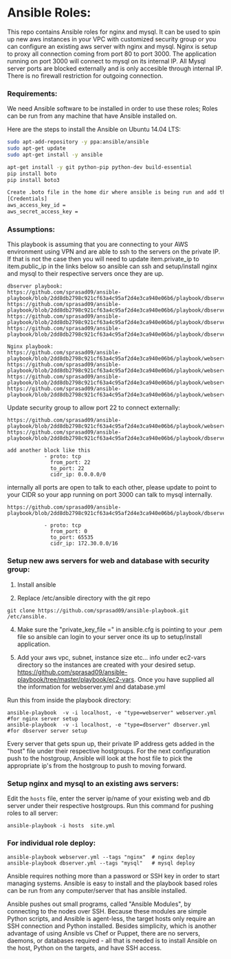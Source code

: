 Ansible Roles:
=============

This repo contains Ansible roles for nginx and mysql. It can be used to spin up new aws instances in your VPC with customized security group  or you can configure an existing aws server with nginx and mysql. 
Nginx is setup to proxy all connection coming from port 80 to port 3000. The application running on port 3000 will connect to mysql on its internal IP. All Mysql server ports are blocked externally and is only accesible through internal IP. There is no firewall restriction for outgoing connection.  

  
### Requirements:

We need Ansible software to be installed in order to use these roles; Roles can be run from any machine that have Ansible installed on.

Here are the steps to install the Ansible on Ubuntu 14.04 LTS:
```bash
sudo apt-add-repository -y ppa:ansible/ansible
sudo apt-get update
sudo apt-get install -y ansible

apt-get install -y git python-pip python-dev build-essential
pip install boto
pip install boto3

Create .boto file in the home dir where ansible is being run and add the following so ansible can connet to your aws servers.
[Credentials]
aws_access_key_id =  
aws_secret_access_key =  
```

### Assumptions:

This playbook is assuming that you are connecting to your AWS environment using VPN and are able to ssh to the servers on the private IP. If that is not the case then you will need to update item.private_ip to item.public_ip in the links below so ansible can ssh and setup/install nginx and mysql to their respective servers once they are up. 

```
dbserver playbook:
https://github.com/sprasad09/ansible-playbook/blob/2dd8db2798c921cf63a4c95af2d4e3ca940e06b6/playbook/dbserver.yml#L50
https://github.com/sprasad09/ansible-playbook/blob/2dd8db2798c921cf63a4c95af2d4e3ca940e06b6/playbook/dbserver.yml#L51
https://github.com/sprasad09/ansible-playbook/blob/2dd8db2798c921cf63a4c95af2d4e3ca940e06b6/playbook/dbserver.yml#L55
https://github.com/sprasad09/ansible-playbook/blob/2dd8db2798c921cf63a4c95af2d4e3ca940e06b6/playbook/dbserver.yml#L61

Nginx playbook:
https://github.com/sprasad09/ansible-playbook/blob/2dd8db2798c921cf63a4c95af2d4e3ca940e06b6/playbook/webserver.yml#L54
https://github.com/sprasad09/ansible-playbook/blob/2dd8db2798c921cf63a4c95af2d4e3ca940e06b6/playbook/webserver.yml#L55
https://github.com/sprasad09/ansible-playbook/blob/2dd8db2798c921cf63a4c95af2d4e3ca940e06b6/playbook/webserver.yml#L59
https://github.com/sprasad09/ansible-playbook/blob/2dd8db2798c921cf63a4c95af2d4e3ca940e06b6/playbook/webserver.yml#L65

```
Update security group to allow port 22 to connect externally:

```
https://github.com/sprasad09/ansible-playbook/blob/2dd8db2798c921cf63a4c95af2d4e3ca940e06b6/playbook/webserver.yml#L20
https://github.com/sprasad09/ansible-playbook/blob/2dd8db2798c921cf63a4c95af2d4e3ca940e06b6/playbook/dbserver.yml#L20

add another block like this
            - proto: tcp
              from_port: 22
              to_port: 22
              cidr_ip: 0.0.0.0/0

```
internally all ports are open to talk to each other, please update to point to your CIDR so your app running on port 3000 can talk to mysql internally.  

```
https://github.com/sprasad09/ansible-playbook/blob/2dd8db2798c921cf63a4c95af2d4e3ca940e06b6/playbook/dbserver.yml#L24

            - proto: tcp
              from_port: 0
              to_port: 65535
              cidr_ip: 172.30.0.0/16
```

### Setup new aws servers for web and database with security group: 

1. Install ansible

2. Replace /etc/ansible directory with the git repo 
```
git clone https://github.com/sprasad09/ansible-playbook.git /etc/ansible.   
```
4. Make sure the "private_key_file =" in ansible.cfg is pointing to your .pem file so ansible can login to your server once its up to setup/install application.  

3. Add your aws vpc, subnet, instance size etc... info under ec2-vars directory so the instances are created  with your desired setup. https://github.com/sprasad09/ansible-playbook/tree/master/playbook/ec2-vars. Once you have supplied all the information for webserver.yml and database.yml

Run this from inside the playbook directory:
``` 
ansible-playbook  -v -i localhost, -e "type=webserver" webserver.yml  #for nginx server setup 
ansible-playbook  -v -i localhost, -e "type=dbserver" dbserver.yml   #for dbserver server setup
```

Every server that gets spun up, their private IP address gets added in the "host" file under their respective hostgroups. For the next configuration push to the hostgroup, Ansible will look at the host file to pick the appropriate ip's from the hostgroup to push to moving forward. 


### Setup nginx and mysql to an existing aws servers:  

Edit the `hosts` file, enter the server ip/name of your existing web and db server under their respective hostgroups.  Run this command for pushing roles to all server:
```
ansible-playbook -i hosts  site.yml
```

### For individual role deploy:
```
ansible-playbook webserver.yml --tags "nginx"  # nginx deploy
ansible-playbook dbserver.yml --tags "mysql"   # mysql deploy
```
 
Ansible requires nothing more than a password or SSH key in order to start managing systems. Ansible is easy to install and the playbook based roles can be run from any computer/server that has ansible installed. 

Ansible  pushes out small programs, called "Ansible Modules", by connecting to the nodes over SSH. Because these modules are simple Python scripts, and Ansible is agent-less, the target hosts only require an SSH connection and Python installed. Besides simplicity, which is another advantage of using Ansible vs Chef or Puppet, there are no servers, daemons, or databases required - all that is needed is to install Ansible on the host, Python on the targets, and have SSH access.
